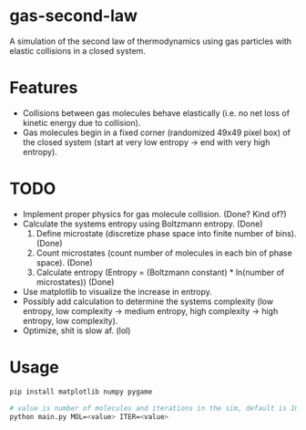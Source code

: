 # gas-second-law
A simulation of the second law of thermodynamics using gas particles with elastic collisions in a closed system.

# Features
- Collisions between gas molecules behave elastically (i.e. no net loss of kinetic energy due to collision).
- Gas molecules begin in a fixed corner (randomized 49x49 pixel box) of the closed system (start at very low entropy -> end with very high entropy).

# TODO
- Implement proper physics for gas molecule collision. (Done? Kind of?)
- Calculate the systems entropy using Boltzmann entropy. (Done)
    1. Define microstate (discretize phase space into finite number of bins). (Done)
    2. Count microstates (count number of molecules in each bin of phase space). (Done)
    3. Calculate entropy (Entropy = (Boltzmann constant) * ln(number of microstates)) (Done)
- Use matplotlib to visualize the increase in entropy.
- Possibly add calculation to determine the systems complexity (low entropy, low complexity -> medium entropy, high complexity -> high entropy, low complexity).
- Optimize, shit is slow af. (lol)

# Usage
```python
pip install matplotlib numpy pygame
```
```bash
# value is number of molecules and iterations in the sim, default is 100 and 10000 respectively
python main.py MOL=<value> ITER=<value> 
```
